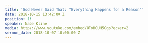 ```yaml
---
title: 'God Never Said That: "Everything Happens for a Reason"'
date: 2018-10-15 13:42:00 Z
position: 13
speaker: Nate Kline
media: https://www.youtube.com/embed/OFoHOUH5Ogs?ecver=2
sermon_date: 2018-10-07 10:00:00 Z
---
```


